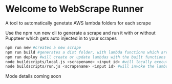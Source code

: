 # Welcome to WebScrape Runner

A tool to automatically genetate AWS lambda folders for each scrape

Use the npm run new cli to generate a scrape and run it with or without Puppteer which gets auto injected in to your scrapes

```bash
npm run new #creates a new scrape
npm run build #generates a dist folder, with lambda functions which are ready to be deployed to aws
npm run deploy #will create or update lambdas with the built functions to aws
node buildscripts/local.js <scrapename> <input id> #will locally execute the scrape for local testing
node buildscripts/run.js <scrapename> <input id> #will invoke the lambda function where the specified scrape is
```

Mode details coming soon